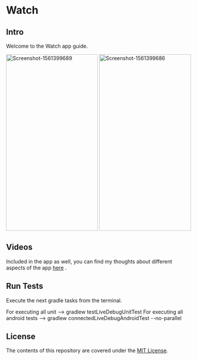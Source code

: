 # Watch

## Intro

Welcome to the Watch app guide.

<a href="https://ibb.co/ngzFFDR"><img src="https://i.ibb.co/ysc82GW/Screenshot-1563618481.png" alt="Screenshot-1561399689" border="0" width="250" height="480"></a>
<a href="https://ibb.co/zPDMmVX"><img src="https://i.ibb.co/ZmqG7Bm/Screenshot-1563618490.png" alt="Screenshot-1561399686" border="0" width="250" height="480"></a>

## Videos

Included in the app as well, you can find my thoughts about different aspects of the app [here](TODO) .

## Run Tests

Execute the next gradle tasks from the terminal.

For executing all unit --> gradlew testLiveDebugUnitTest
For executing all android tests --> gradlew connectedLiveDebugAndroidTest --no-parallel

## License

The contents of this repository are covered under the [MIT License](LICENSE).

